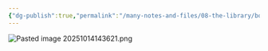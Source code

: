 ```yaml
---
{"dg-publish":true,"permalink":"/many-notes-and-files/08-the-library/books/sublimia-syndrome/","tags":["#book"],"noteIcon":"","created":"2025-10-14T14:32:17.742+02:00","updated":"2025-10-14T14:36:23.211+02:00"}
---
```



![Pasted image 20251014143621.png](/img/user/img/_attachments/Pasted%20image%2020251014143621.png)











